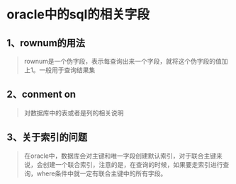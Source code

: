 # oracle中的sql的相关字段

## 1、rownum的用法

> rownum是一个伪字段，表示每查询出来一个字段，就将这个伪字段的值加上1。一般用于查询结果集



## 2、conment on 

> 对数据库中的表或者是列的相关说明



## 3、关于索引的问题

> 在oracle中，数据库会对主键和唯一字段创建默认索引，对于联合主键来说，会创建一个联合索引，注意的是，在查询的时候，如果要走索引进行查询，where条件中就一定有联合主键中的所有字段。

